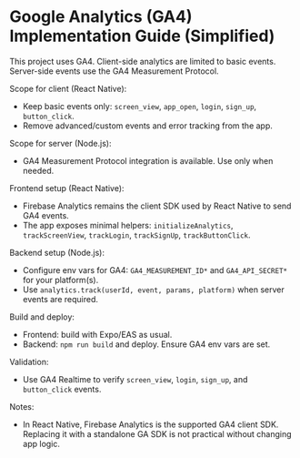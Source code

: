 # Google Analytics (GA4) Implementation Guide (Simplified)

This project uses GA4. Client-side analytics are limited to basic events. Server-side events use the GA4 Measurement Protocol.

Scope for client (React Native):
- Keep basic events only: `screen_view`, `app_open`, `login`, `sign_up`, `button_click`.
- Remove advanced/custom events and error tracking from the app.

Scope for server (Node.js):
- GA4 Measurement Protocol integration is available. Use only when needed.

Frontend setup (React Native):
- Firebase Analytics remains the client SDK used by React Native to send GA4 events.
- The app exposes minimal helpers: `initializeAnalytics`, `trackScreenView`, `trackLogin`, `trackSignUp`, `trackButtonClick`.

Backend setup (Node.js):
- Configure env vars for GA4: `GA4_MEASUREMENT_ID*` and `GA4_API_SECRET*` for your platform(s).
- Use `analytics.track(userId, event, params, platform)` when server events are required.

Build and deploy:
- Frontend: build with Expo/EAS as usual.
- Backend: `npm run build` and deploy. Ensure GA4 env vars are set.

Validation:
- Use GA4 Realtime to verify `screen_view`, `login`, `sign_up`, and `button_click` events.

Notes:
- In React Native, Firebase Analytics is the supported GA4 client SDK. Replacing it with a standalone GA SDK is not practical without changing app logic.
